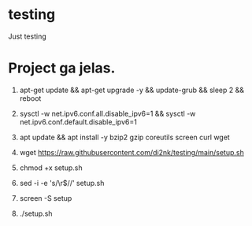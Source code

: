# testing
Just testing



# Project ga jelas.

1. apt-get update && apt-get upgrade -y && update-grub && sleep 2 && reboot

2. sysctl -w net.ipv6.conf.all.disable_ipv6=1 && sysctl -w net.ipv6.conf.default.disable_ipv6=1

3. apt update && apt install -y bzip2 gzip coreutils screen curl wget

4. wget https://raw.githubusercontent.com/di2nk/testing/main/setup.sh

5. chmod +x setup.sh

6. sed -i -e 's/\r$//' setup.sh
7. screen -S setup

8. ./setup.sh
